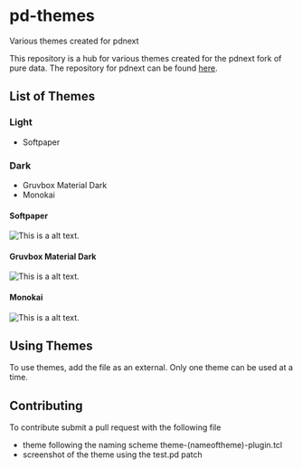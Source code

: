 # pd-themes
Various themes created for pdnext

This repository is a hub for various themes created for the pdnext fork of pure data. The repository for pdnext can be found [here](https://github.com/sebshader/pdnext).

## List of Themes

### Light 
- Softpaper

### Dark
- Gruvbox Material Dark
- Monokai

#### Softpaper
![This is a alt text.](/images/softpaper.png")
#### Gruvbox Material Dark
![This is a alt text.](/images/gruvboxMaterialDark.png")
#### Monokai
![This is a alt text.](/images/monokai.png")

## Using Themes
 To use themes, add the file as an external. Only one theme can be used at a time.

## Contributing
 To contribute submit a pull request with the following file
 - theme following the naming scheme theme-(nameoftheme)-plugin.tcl
 - screenshot of the theme using the test.pd patch
